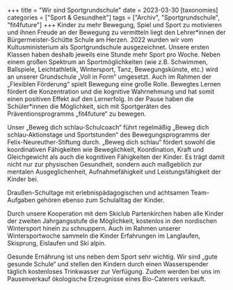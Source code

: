 +++
title = "Wir sind Sportgrundschule"
date = 2023-03-30
[taxonomies]
categories = ["Sport & Gesundheit"]
tags = ["Archiv", "Sportgrundschule", "fit4future"]
+++
Kinder zu mehr Bewegung, Spiel und Sport zu motivieren und ihnen Freude an der Bewegung zu vermitteln liegt den Lehrer\*innen der Bürgermeister-Schütte Schule am Herzen.
2022 wurden wir vom Kultusministerium als Sportgrundschule ausgezeichnet. Unsere ersten Klassen haben deshalb jeweils eine Stunde mehr Sport pro Woche. Neben einem großen Spektrum an Sportmöglichkeiten (wie z.B. Schwimmen, Ballspiele, Leichtathletik, Wintersport, Tanz, Bewegungskünste, etc.) wird an unserer Grundschule „Voll in Form“ umgesetzt. Auch im Rahmen der „Flexiblen Förderung“ spielt Bewegung eine große Rolle. Bewegtes Lernen fördert die Konzentration und die kognitive Wahrnehmung und hat somit einen positiven Effekt auf den Lernerfolg. In der Pause haben die Schüler\*innen die Möglichkeit, sich mit Sportgeräten des Präventionsprogramms „fit4future“ zu bewegen.
<!-- more -->
Unser „Beweg dich schlau-Schulcoach“ führt regelmäßig „Beweg dich schlau-Aktionstage und Sportstunden“ des Bewegungsprogramms der Felix-Neureuther-Stiftung durch. „Beweg dich schlau“ fördert sowohl die koordinativen Fähigkeiten wie Beweglichkeit, Koordination, Kraft und Gleichgewicht als auch die kognitiven Fähigkeiten der Kinder. Es trägt damit nicht nur zur physischen Gesundheit, sondern auch maßgeblich zur mentalen Ausgeglichenheit, Aufnahmefähigkeit und Leistungsfähigkeit der Kinder bei.

Draußen-Schultage mit erlebnispädagogischen und achtsamen Team-Aufgaben gehören ebenso zum Schulalltag der Kinder.

Durch unsere Kooperation mit dem Skiclub Partenkirchen haben alle Kinder der zweiten Jahrgangsstufe die Möglichkeit, kostenlos in den nordischen Wintersport hinein zu schnuppern. Auch im Rahmen unserer Wintersportwoche sammeln die Kinder Erfahrungen im Langlaufen, Skisprung, Eislaufen und Ski alpin.

Gesunde Ernährung ist uns neben dem Sport sehr wichtig. Wir sind „gute gesunde Schule“ und stellen den Kindern durch einen Wasserspender täglich kostenloses Trinkwasser zur Verfügung. Zudem werden bei uns im Pausenverkauf ökologische Erzeugnisse eines Bio-Caterers verkauft.
